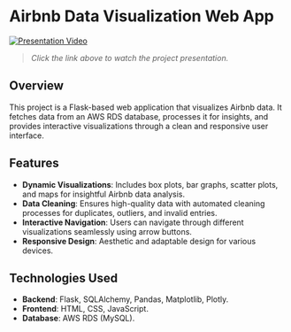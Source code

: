 # Airbnb Data Visualization Web App

[![Presentation Video](https://img.youtube.com/vi/PLACEHOLDER/0.jpg)](https://www.youtube.com/watch?v=PLACEHOLDER)
> _Click the link above to watch the project presentation._

## Overview

This project is a Flask-based web application that visualizes Airbnb data. It fetches data from an AWS RDS database, processes it for insights, and provides interactive visualizations through a clean and responsive user interface.

## Features

- **Dynamic Visualizations**: Includes box plots, bar graphs, scatter plots, and maps for insightful Airbnb data analysis.
- **Data Cleaning**: Ensures high-quality data with automated cleaning processes for duplicates, outliers, and invalid entries.
- **Interactive Navigation**: Users can navigate through different visualizations seamlessly using arrow buttons.
- **Responsive Design**: Aesthetic and adaptable design for various devices.

## Technologies Used

- **Backend**: Flask, SQLAlchemy, Pandas, Matplotlib, Plotly.
- **Frontend**: HTML, CSS, JavaScript.
- **Database**: AWS RDS (MySQL).
